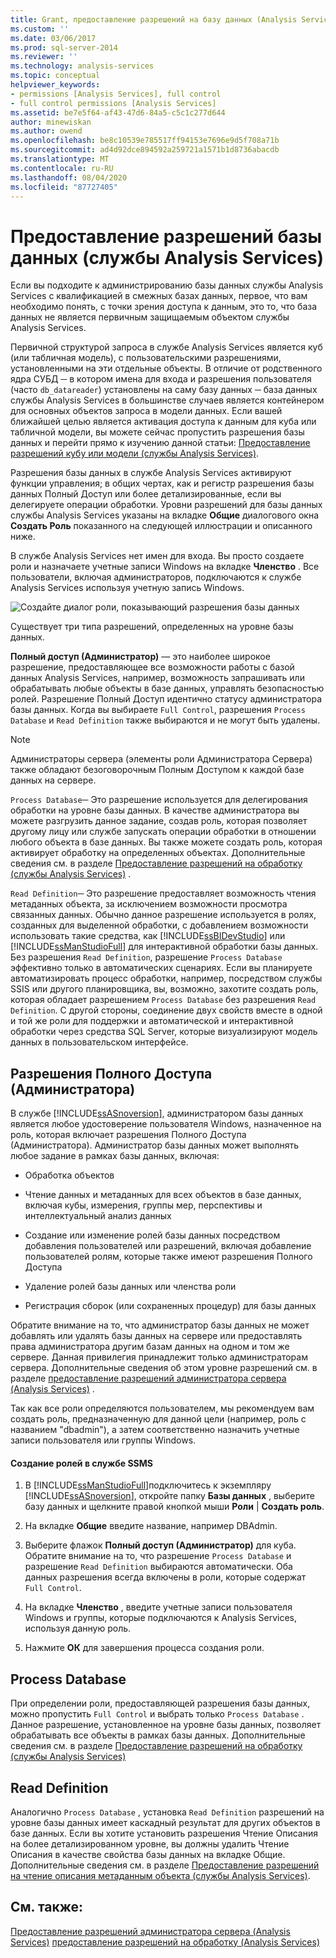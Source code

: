 ```yaml
---
title: Grant, предоставление разрешений на базу данных (Analysis Services) | Документация Майкрософт
ms.custom: ''
ms.date: 03/06/2017
ms.prod: sql-server-2014
ms.reviewer: ''
ms.technology: analysis-services
ms.topic: conceptual
helpviewer_keywords:
- permissions [Analysis Services], full control
- full control permissions [Analysis Services]
ms.assetid: be7e5f64-af43-47d6-84a5-c5c1c277d644
author: minewiskan
ms.author: owend
ms.openlocfilehash: be8c10539e785517ff94153e7696e9d5f708a71b
ms.sourcegitcommit: ad4d92dce894592a259721a1571b1d8736abacdb
ms.translationtype: MT
ms.contentlocale: ru-RU
ms.lasthandoff: 08/04/2020
ms.locfileid: "87727405"
---
```

# <a name="grant-database-permissions-analysis-services"></a>Предоставление разрешений базы данных (службы Analysis Services)
  Если вы подходите к администрированию базы данных службы Analysis Services с квалификацией в смежных базах данных, первое, что вам необходимо понять, с точки зрения доступа к данным, это то, что база данных не является первичным защищаемым объектом службы Analysis Services.

 Первичной структурой запроса в службе Analysis Services является куб (или табличная модель), с пользовательскими разрешениями, установленными на эти отдельные объекты. В отличие от родственного ядра СУБД ─ в котором имена для входа и разрешения пользователя (часто `db_datareader`) установлены на саму базу данных ─ база данных службы Analysis Services в большинстве случаев является контейнером для основных объектов запроса в модели данных. Если вашей ближайшей целью является активация доступа к данным для куба или табличной модели, вы можете сейчас пропустить разрешения базы данных и перейти прямо к изучению данной статьи: [Предоставление разрешений кубу или модели (службы Analysis Services)](grant-cube-or-model-permissions-analysis-services.md).

 Разрешения базы данных в службе Analysis Services активируют функции управления; в общих чертах, как и регистр разрешения базы данных Полный Доступ или более детализированные, если вы делегируете операции обработки. Уровни разрешений для базы данных службы Analysis Services указаны на вкладке **Общие** диалогового окна **Создать Роль** показанного на следующей иллюстрации и описанного ниже.

 В службе Analysis Services нет имен для входа. Вы просто создаете роли и назначаете учетные записи Windows на вкладке **Членство** . Все пользователи, включая администраторов, подключаются к службе Analysis Services используя учетную запись Windows.

 ![Создайте диалог роли, показывающий разрешения базы данных](../media/ssas-permsdbrole.png "Создайте диалог роли, показывающий разрешения базы данных")

 Существует три типа разрешений, определенных на уровне базы данных.

 **Полный доступ (Администратор)** — это наиболее широкое разрешение, предоставляющее все возможности работы с базой данных Analysis Services, например, возможность запрашивать или обрабатывать любые объекты в базе данных, управлять безопасностью ролей. Разрешение Полный Доступ идентично статусу администратора базы данных. Когда вы выбираете `Full Control`, разрешения `Process Database` и `Read Definition` также выбираются и не могут быть удалены.

> [!NOTE]
>  Администраторы сервера (элементы роли Администратора Сервера) также обладают безоговорочным Полным Доступом к каждой базе данных на сервере.

 `Process Database`─ Это разрешение используется для делегирования обработки на уровне базы данных. В качестве администратора вы можете разгрузить данное задание, создав роль, которая позволяет другому лицу или службе запускать операции обработки в отношении любого объекта в базе данных. Вы также можете создать роль, которая активирует обработку на определенных объектах. Дополнительные сведения см. в разделе [Предоставление разрешений на обработку (службы Analysis Services)](grant-process-permissions-analysis-services.md) .

 `Read Definition`─ Это разрешение предоставляет возможность чтения метаданных объекта, за исключением возможности просмотра связанных данных. Обычно данное разрешение используется в ролях, созданных для выделенной обработки, с добавлением возможности использовать такие средства, как [!INCLUDE[ssBIDevStudio](../../includes/ssbidevstudio-md.md)] или [!INCLUDE[ssManStudioFull](../../../includes/ssmanstudiofull-md.md)] для интерактивной обработки базы данных. Без разрешения `Read Definition`, разрешение `Process Database` эффективно только в автоматических сценариях. Если вы планируете автоматизировать процесс обработки, например, посредством службы SSIS или другого планировщика, вы, возможно, захотите создать роль, которая обладает разрешением `Process Database` без разрешения `Read Definition`. С другой стороны, соединение двух свойств вместе в одной и той же роли для поддержки и автоматической и интерактивной обработки через средства SQL Server, которые визуализируют модель данных в пользовательском интерфейсе.

## <a name="full-control-administrator-permissions"></a>Разрешения Полного Доступа (Администратора)
 В службе [!INCLUDE[ssASnoversion](../../../includes/ssasnoversion-md.md)], администратором базы данных является любое удостоверение пользователя Windows, назначенное на роль, которая включает разрешения Полного Доступа (Администратора). Администратор базы данных может выполнять любое задание в рамках базы данных, включая:

-   Обработка объектов

-   Чтение данных и метаданных для всех объектов в базе данных, включая кубы, измерения, группы мер, перспективы и интеллектуальный анализ данных

-   Создание или изменение ролей базы данных посредством добавления пользователей или разрешений, включая добавление пользователей ролям, которые также имеют разрешения Полного Доступа

-   Удаление ролей базы данных или членства роли

-   Регистрация сборок (или сохраненных процедур) для базы данных

 Обратите внимание на то, что администратор базы данных не может добавлять или удалять базы данных на сервере или предоставлять права администратора другим базам данных на одном и том же сервере. Данная привилегия принадлежит только администраторам сервера. Дополнительные сведения об этом уровне разрешений см. в разделе [предоставление разрешений администратора сервера &#40;Analysis Services&#41;](../instances/grant-server-admin-rights-to-an-analysis-services-instance.md) .

 Так как все роли определяются пользователем, мы рекомендуем вам создать роль, предназначенную для данной цели (например, роль с названием "dbadmin"), а затем соответственно назначить учетные записи пользователя или группы Windows.

#### <a name="create-roles-in-ssms"></a>Создание ролей в службе SSMS

1.  В [!INCLUDE[ssManStudioFull](../../../includes/ssmanstudiofull-md.md)]подключитесь к экземпляру [!INCLUDE[ssASnoversion](../../../includes/ssasnoversion-md.md)], откройте папку **Базы данных** , выберите базу данных и щелкните правой кнопкой мыши **Роли** | **Создать роль**.

2.  На вкладке **Общие** введите название, например DBAdmin.

3.  Выберите флажок **Полный доступ (Администратор)** для куба. Обратите внимание на то, что разрешение `Process Database` и разрешение `Read Definition` выбираются автоматически. Оба данных разрешения всегда включены в роли, которые содержат `Full Control`.

4.  На вкладке **Членство** , введите учетные записи пользователя Windows и группы, которые подключаются к Analysis Services, используя данную роль.

5.  Нажмите **ОК** для завершения процесса создания роли.

## <a name="process-database"></a>Process Database
 При определении роли, предоставляющей разрешения базы данных, можно пропустить `Full Control` и выбрать только `Process Database` . Данное разрешение, установленное на уровне базы данных, позволяет обрабатывать все объекты в рамках базы данных. Дополнительные сведения см. в разделе [Предоставление разрешений на обработку (службы Analysis Services)](grant-process-permissions-analysis-services.md)

## <a name="read-definition"></a>Read Definition
 Аналогично `Process Database` , установка `Read Definition` разрешений на уровне базы данных имеет каскадный результат для других объектов в базе данных. Если вы хотите установить разрешения Чтение Описания на более детализированном уровне, вы должны удалить Чтение Описания в качестве свойства базы данных на вкладке Общие. Дополнительные сведения см. в разделе [Предоставление разрешений на чтение описания метаданным объекта (службы Analysis Services)](grant-read-definition-permissions-on-object-metadata-analysis-services.md).

## <a name="see-also"></a>См. также:
 [Предоставление разрешений администратора сервера &#40;Analysis Services&#41;](../instances/grant-server-admin-rights-to-an-analysis-services-instance.md) [предоставление разрешений на обработку &#40;Analysis Services&#41;](grant-process-permissions-analysis-services.md)


